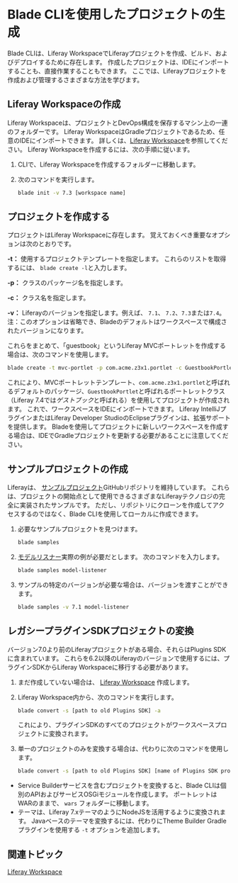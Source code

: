 # Blade CLIを使用したプロジェクトの生成

Blade CLIは、Liferay WorkspaceでLiferayプロジェクトを作成、ビルド、およびデプロイするために存在します。 作成したプロジェクトは、IDEにインポートすることも、直接作業することもできます。 ここでは、Liferayプロジェクトを作成および管理するさまざまな方法を学びます。

## Liferay Workspaceの作成

Liferay Workspaceは、プロジェクトとDevOps構成を保存するマシン上の一連のフォルダーです。 Liferay WorkspaceはGradleプロジェクトであるため、任意のIDEにインポートできます。 詳しくは、[Liferay Workspace](../liferay-workspace/what-is-liferay-workspace.md)を参照してください。 Liferay Workspaceを作成するには、次の手順に従います。

1. CLIで、Liferay Workspaceを作成するフォルダーに移動します。

1. 次のコマンドを実行します。

   ```bash
   blade init -v 7.3 [workspace name]
   ```

## プロジェクトを作成する

プロジェクトはLiferay Workspaceに存在します。 覚えておくべき重要なオプションは次のとおりです。

**-t：** 使用するプロジェクトテンプレートを指定します。 これらのリストを取得するには、 `blade create -l`と入力します。

**-p：** クラスのパッケージ名を指定します。

**-c：** クラス名を指定します。

**-v：** Liferayのバージョンを指定します。例えば、 `7.1`、 `7.2`、`7.3`または`7.4`。 注：このオプションは省略でき、Bladeのデフォルトはワークスペースで構成されたバージョンになります。

これらをまとめて、「guestbook」というLiferay MVCポートレットを作成する場合は、次のコマンドを使用します。

```bash
blade create -t mvc-portlet -p com.acme.z3x1.portlet -c GuestbookPortlet guestbook
```

これにより、MVCポートレットテンプレート、`com.acme.z3x1.portlet`と呼ばれるデフォルトのパッケージ、`GuestbookPortlet`と呼ばれるポートレットクラス（Liferay 7.4では*ゲストブック*と呼ばれる）を使用してプロジェクトが作成されます。 これで、ワークスペースをIDEにインポートできます。 Liferay IntelliJプラグインまたはLiferay Developer StudioのEclipseプラグインは、拡張サポートを提供します。 Bladeを使用してプロジェクトに新しいワークスペースを作成する場合は、IDEでGradleプロジェクトを更新する必要があることに注意してください。

## サンプルプロジェクトの作成

Liferayは、 [サンプルプロジェクト](https://github.com/liferay/liferay-blade-samples/tree/7.4)GitHubリポジトリを維持しています。 これらは、プロジェクトの開始点として使用できるさまざまなLiferayテクノロジの完全に実装されたサンプルです。 ただし、リポジトリにクローンを作成してアクセスするのではなく、Blade CLIを使用してローカルに作成できます。

1. 必要なサンプルプロジェクトを見つけます。

   ```bash
   blade samples
   ```

1. [モデルリスナー](../../../liferay-internals/extending-liferay/creating-a-model-listener.md)実際の例が必要だとします。 次のコマンドを入力します。

   ```bash
   blade samples model-listener
   ```

1. サンプルの特定のバージョンが必要な場合は、バージョンを渡すことができます。

   ```bash
   blade samples -v 7.1 model-listener
   ```

## レガシープラグインSDKプロジェクトの変換

バージョン7.0より前のLiferayプロジェクトがある場合、それらはPlugins SDKに含まれています。 これらを6.2以降のLiferayのバージョンで使用するには、プラグインSDKからLiferay Workspaceに移行する必要があります。

1. まだ作成していない場合は、 [Liferay Workspace](#creating-a-liferay-workspace) 作成します。

1. Liferay Workspace内から、次のコマンドを実行します。

   ```bash
   blade convert -s [path to old Plugins SDK] -a
   ```

   これにより、プラグインSDKのすべてのプロジェクトがワークスペースプロジェクトに変換されます。

1. 単一のプロジェクトのみを変換する場合は、代わりに次のコマンドを使用します。

   ```bash
   blade convert -s [path to old Plugins SDK] [name of Plugins SDK project to convert]
   ```

- Service Builderサービスを含むプロジェクトを変換すると、Blade CLIは個別のAPIおよびサービスOSGiモジュールを作成します。 ポートレットはWARのままで、 `wars` フォルダーに移動します。
- テーマは、Liferay 7.xテーマのようにNodeJSを活用するように変換されます。 Javaベースのテーマを変換するには、代わりにTheme Builder Gradleプラグインを使用する `-t` オプションを追加します。

## 関連トピック

[Liferay Workspace](../liferay-workspace/what-is-liferay-workspace.md)
